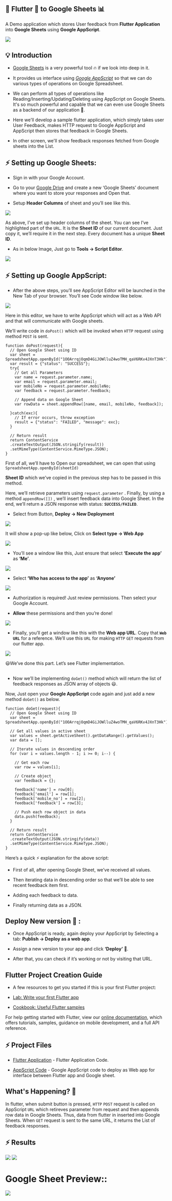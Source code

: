 ## 📱 Flutter 💙 to Google Sheets 📊

A Demo application which stores User feedback from **Flutter Application** into **Google Sheets** using **Google AppScript**.

![](https://github.com/PatilShreyas/Flutter2GoogleSheets-Demo/blob/master/images/banner.png)

## 💡 Introduction

- [Google Sheets](https://docs.google.com/spreadsheets/u/0/) is a very powerful tool 🔥 if we look into deep in it.

- It provides us interface using [*Google AppScript*](https://script.google.com) so that we can do various types of operations on Google Spreadsheet.

- We can perform all types of operations like Reading/Inserting/Updating/Deleting using AppScript on Google Sheets. It's so much powerful and capable that we can even use Google Sheets as a backend of our application 📲.

- Here we'll develop a sample flutter application, which simply takes user User Feedback, makes HTTP request to Google AppScript and AppScript then stores that feedback in Google Sheets.

- In other screen, we'll show feedback responses fetched from Google sheets into the List.

## ⚡️ Setting up Google Sheets:

- Sign in with your Google Account.
  
- Go to your [Google Drive](https://drive.google.com/drive/u/0/) and create a new ‘Google Sheets’ document where you want to store your responses and Open that.
  
- Setup **Header Columns** of sheet and you’ll see like this.

![](/images/2021-08-10%2019_07_16-Flutter%20Demo.png)

As above, I’ve set up header columns of the sheet. You can see I’ve highlighted part of the `URL`. It is the **Sheet ID** of our current document. Just copy it, we’ll require it in the next step. Every document has a unique **Sheet ID**.

- As in below Image, Just go to **Tools → Script Editor**.

![](https://miro.medium.com/max/806/1*9xO-QU68b9eXuZ5W7erzww.png)

## ⚡️ Setting up Google AppScript:

- After the above steps, you’ll see AppScript Editor will be launched in the New Tab of your browser. You’ll see Code window like below.

![](/images/2021-08-10%2019_11_53-Untitled%20project%20-%20Project%20Editor.png)

Here in this editor, we have to write AppScript which will act as a Web API and that will communicate with Google sheets.

We’ll write code in `doPost()` which will be invoked when `HTTP` request using method `POST` is sent.

```
function doPost(request){
  // Open Google Sheet using ID
  var sheet = SpreadsheetApp.openById("1OOArrqjOqmD4GiJOWlluZ4woTMH_qaV6RKv4JXnT3Hk");
  var result = {"status": "SUCCESS"};
  try{
    // Get all Parameters
    var name = request.parameter.name;
    var email = request.parameter.email;
    var mobileNo = request.parameter.mobileNo;
    var feedback = request.parameter.feedback;

    // Append data on Google Sheet
    var rowData = sheet.appendRow([name, email, mobileNo, feedback]);

  }catch(exc){
    // If error occurs, throw exception
    result = {"status": "FAILED", "message": exc};
  }

  // Return result
  return ContentService
  .createTextOutput(JSON.stringify(result))
  .setMimeType(ContentService.MimeType.JSON);
}
```

First of all, we’ll have to Open our spreadsheet, we can open that using `SpreadsheetApp.openById(sheetId)`

**Sheet ID** which we’ve copied in the previous step has to be passed in this method.

Here, we’ll retrieve parameters using `request.parameter` . Finally, by using a method `appendRow([])` , we’ll insert feedback data into Google Sheet. In the end, we’ll return a JSON response with status: **`SUCCESS/FAILED`**.

- Select from Button, **Deploy → New Deployment**

![](/images/2021-08-10%2019_25_03-Settings.png)

It will show a pop-up like below, Click on **Select type → Web App**

![](/images/2021-08-10%2019_28_18-Untitled%20project.png)

- You’ll see a window like this, Just ensure that select **‘Execute the app’** as **‘Me’**.

![](/images/2021-08-10%2019_30_28-Untitled%20project.png)

- Select **‘Who has access to the app’** as **‘Anyone’**

![](/images/2021-08-10%2019_33_07-Untitled%20project.png)

- Authorization is required! Just review permissions. Then select your Google Account.

- **Allow** these permissions and then you’re done!

![](/images/2021-08-10%2019_42_23.png)

- Finally, you’ll get a window like this with the **Web app URL**. Copy that **`Web URL`** for a reference. We’ll use this `URL` for making `HTTP` `GET` requests from our flutter app.

![](/images/2021-08-10%2019_33_57-Untitled%20project.png)

😃We’ve done this part. Let’s see Flutter implementation.

##

-  Now we’ll be implementing `doGet()` method which will return the list of feedback responses as JSON array of objects 😃.

Now, Just open your **Google AppScript** code again and just add a new method `doGet()` as below.

```
function doGet(request){
  // Open Google Sheet using ID
  var sheet = SpreadsheetApp.openById("1OOArrqjOqmD4GiJOWlluZ4woTMH_qaV6RKv4JXnT3Hk");

  // Get all values in active sheet
  var values = sheet.getActiveSheet().getDataRange().getValues();
  var data = [];

  // Iterate values in descending order 
  for (var i = values.length - 1; i >= 0; i--) {

    // Get each row
    var row = values[i];

    // Create object
    var feedback = {};

    feedback['name'] = row[0];
    feedback['email'] = row[1];
    feedback['mobile_no'] = row[2];
    feedback['feedback'] = row[3];

    // Push each row object in data
    data.push(feedback);
  }

  // Return result
  return ContentService
  .createTextOutput(JSON.stringify(data))
  .setMimeType(ContentService.MimeType.JSON);
}
```

Here’s a quick ⚡️ explanation for the above script:

- First of all, after opening Google Sheet, we’ve received all values.

- Then iterating data in descending order so that we’ll be able to see recent feedback item first.
  
- Adding each feedback to data.
  
- Finally returning data as a JSON.

## Deploy New version 🚀 :

- Once AppScript is ready, again deploy your AppScript by Selecting a tab: **Publish → Deploy as a web app**.

- Assign a new version to your app and click **‘Deploy’** 🚀.

- After that, you can check if it’s working or not by visiting that URL.

##

## Flutter Project Creation Guide

- A few resources to get you started if this is your first Flutter project:

- [Lab: Write your first Flutter app](https://flutter.dev/docs/get-started/codelab)
- [Cookbook: Useful Flutter samples](https://flutter.dev/docs/cookbook)

For help getting started with Flutter, view our
[online documentation](https://flutter.dev/docs), which offers tutorials,
samples, guidance on mobile development, and a full API reference.


## ⚡️ Project Files

- [Flutter Application](https://github.com/HemanthReddyKodakandla-bootcamp/GoogleSheetsIntegrateingWithFlutter) - Flutter Application Code.

- [AppScript Code](https://github.com/HemanthReddyKodakandla-bootcamp/GoogleSheetsIntegrateingWithFlutter/blob/master/code.gs) - Google AppScript code to deploy as Web app for interface between Flutter app and Google sheet.

## What's Happening? 🤔

In flutter, when submit button is pressed, `HTTP` `POST` request is called on AppScript `URL` which retireves parameter from request and then appends row data in Google Sheets. Thus, data from flutter in inserted into Google Sheets. When `GET` request is sent to the same URL, it returns the List of feedback responses.

## ⚡️ Results

![](/images/Screenshot_20210810-185059.jpg)
![](/images/Screenshot_20210810-200121.jpg)

# Google Sheet Preview::

![](/images/2021-08-10%2019_02_10-Flutter%20App%20Script%20POC.png)